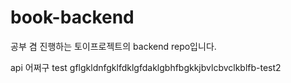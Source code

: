 # book-backend
공부 겸 진행하는 토이프로젝트의 backend repo입니다.

api 어쩌구
test
gflgkldnfgklfdklgfdaklgbhfbgkkjbvlcbvclkblfb-test2